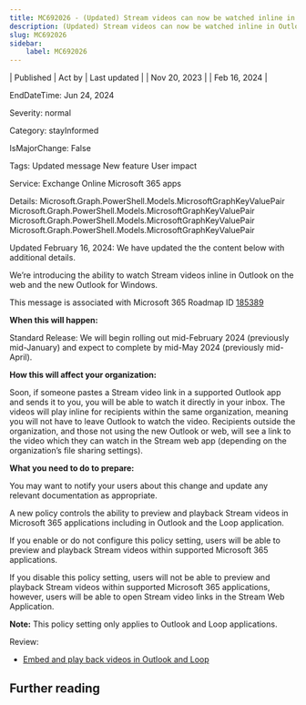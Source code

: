 ```yaml
---
title: MC692026 - (Updated) Stream videos can now be watched inline in Outlook
description: (Updated) Stream videos can now be watched inline in Outlook
slug: MC692026
sidebar:
    label: MC692026
---
```



| Published | Act by | Last updated |
| Nov 20, 2023 |  | Feb 16, 2024 |

EndDateTime: Jun 24, 2024

Severity: normal

Category: stayInformed

IsMajorChange: False

Tags: Updated message New feature User impact

Service: Exchange Online Microsoft 365 apps

Details: Microsoft.Graph.PowerShell.Models.MicrosoftGraphKeyValuePair Microsoft.Graph.PowerShell.Models.MicrosoftGraphKeyValuePair Microsoft.Graph.PowerShell.Models.MicrosoftGraphKeyValuePair Microsoft.Graph.PowerShell.Models.MicrosoftGraphKeyValuePair

<p style="">Updated February 16, 2024: We have updated the the content below with additional details.</p><p style="">We’re introducing the ability to watch Stream videos inline in Outlook on the web and the new Outlook for Windows.&nbsp;<br></p>
<p>This message is associated with Microsoft 365 Roadmap ID <a href="https://www.microsoft.com/microsoft-365/roadmap?filters=&amp;searchterms=185389" target="_blank">185389</a></p>
<p><b>When this will happen:</b></p><p>Standard Release: We will begin rolling out mid-February 2024 (previously mid-January) and expect to complete by mid-May 2024 (previously mid-April).<br></p>

<p><b>How this will affect your organization:</b></p>

<p>Soon, if someone pastes a Stream video link in a supported Outlook app and sends it to you, you will be able to watch it directly in your inbox. The videos will play inline for recipients within the same organization, meaning you will not have to leave Outlook to watch the video. Recipients outside the organization, and those not using the new Outlook or web, will see a link to the video which they can watch in the Stream web app (depending on the organization’s file sharing settings).</p>
<p><b>What you need to do to prepare:</b></p>

<p>You may want to notify your users about this change and update any relevant documentation as appropriate.</p><p>A new policy controls the ability to preview and playback Stream videos in Microsoft 365 applications including in Outlook and the Loop application.
</p><p>If you enable or do not configure this policy setting, users will be able to preview and playback Stream videos within supported Microsoft 365 applications.
</p><p>If you disable this policy setting, users will not be able to preview and playback Stream videos within supported Microsoft 365 applications, however, users will be able to open Stream video links in the Stream Web Application.
</p><p><b>Note:</b> This policy setting only applies to Outlook and Loop applications.</p><p>Review:</p><ul><li><a href="https://learn.microsoft.com/outlook/troubleshoot/message-body/embed-playback-videos-in-outlook-and-loop" target="_blank">Embed and play back videos in Outlook and Loop</a></li></ul><p> 
</p><p> 
</p>

## Further reading
